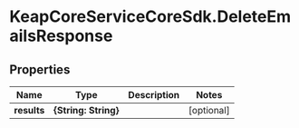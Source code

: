 # KeapCoreServiceCoreSdk.DeleteEmailsResponse

## Properties

Name | Type | Description | Notes
------------ | ------------- | ------------- | -------------
**results** | **{String: String}** |  | [optional] 


